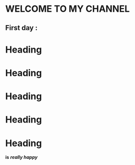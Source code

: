 WELCOME TO MY CHANNEL
===============
First day : 
---------------
# Heading
# Heading
# Heading
# Heading
# Heading
**is**
 ***really happy***		